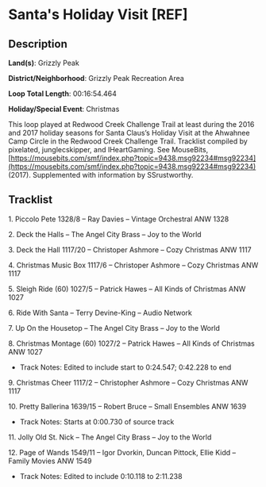 # Santa's Holiday Visit [REF]

## Description

**Land(s)**: Grizzly Peak

**District/Neighborhood**: Grizzly Peak Recreation Area

**Loop Total Length**: 00:16:54.464

**Holiday/Special Event**: Christmas

This loop played at Redwood Creek Challenge Trail at least during the 2016 and 2017 holiday seasons for Santa Claus’s Holiday Visit at the Ahwahnee Camp Circle in the Redwood Creek Challenge Trail. Tracklist compiled by pixelated, junglecskipper, and IHeartGaming. See MouseBits, [https://mousebits.com/smf/index.php?topic=9438.msg92234#msg92234](https://mousebits.com/smf/index.php?topic=9438.msg92234#msg92234) (2017). Supplemented with information by SSrustworthy.

## Tracklist

1\. Piccolo Pete 1328/8 – Ray Davies – Vintage Orchestral ANW 1328



2\. Deck the Halls – The Angel City Brass – Joy to the World



3\. Deck the Hall 1117/20 – Christoper Ashmore – Cozy Christmas ANW 1117



4\. Christmas Music Box 1117/6 – Christoper Ashmore – Cozy Christmas ANW 1117



5\. Sleigh Ride (60) 1027/5 – Patrick Hawes – All Kinds of Christmas ANW 1027



6\. Ride With Santa – Terry Devine-King – Audio Network



7\. Up On the Housetop – The Angel City Brass – Joy to the World



8\. Christmas Montage (60) 1027/2 – Patrick Hawes – All Kinds of Christmas ANW 1027

- Track Notes: Edited to include start to 0:24.547; 0:42.228 to end

9\. Christmas Cheer 1117/2 – Christopher Ashmore – Cozy Christmas ANW 1117



10\. Pretty Ballerina 1639/15 – Robert Bruce – Small Ensembles ANW 1639

- Track Notes: Starts at 0:00.730 of source track

11\. Jolly Old St. Nick – The Angel City Brass – Joy to the World



12\. Page of Wands 1549/11 – Igor Dvorkin, Duncan Pittock, Ellie Kidd – Family Movies ANW 1549

- Track Notes: Edited to include 0:10.118 to 2:11.238
